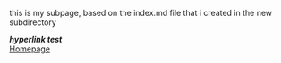 this is my subpage, based on the index.md file that i created in the new subdirectory

***hyperlink test***  
[Homepage](/hellopages/)
